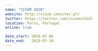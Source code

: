 ```yaml
---
name: "VISUM 2020"
website: http://visum.inesctec.pt/
twitter: https://twitter.com/visumschool
location: Porto, Portugal
online: true

date_start: 2020-07-06
date_end:   2020-07-10
---
```


